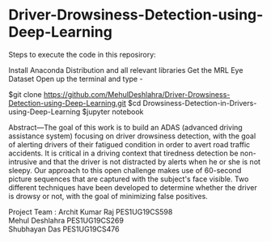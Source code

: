 # Driver-Drowsiness-Detection-using-Deep-Learning

Steps to execute the code in this reposirory:

Install Anaconda Distribution and all relevant libraries
Get the MRL Eye Dataset
Open up the terminal and type -

$git clone https://github.com/MehulDeshlahra/Driver-Drowsiness-Detection-using-Deep-Learning.git
$cd Drowsiness-Detection-in-Drivers-using-Deep-Learning
$jupyter notebook


Abstract—The goal of this work is to build an ADAS (advanced driving assistance system) focusing on driver drowsiness detection, with the goal of alerting drivers of their fatigued condition in order to avert road traffic accidents. It is critical in a driving context that tiredness detection be non-intrusive and that the driver is not distracted by alerts when he or she is not sleepy. Our approach to this open challenge makes use of 60-second picture sequences that are captured with the subject's face visible. Two different techniques have been developed to determine whether the driver is drowsy or not, with the goal of minimizing false positives.


Project Team  : 
Archit Kumar Raj PES1UG19CS598	
Mehul Deshlahra PES1UG19CS269	
Shubhayan Das PES1UG19CS476

